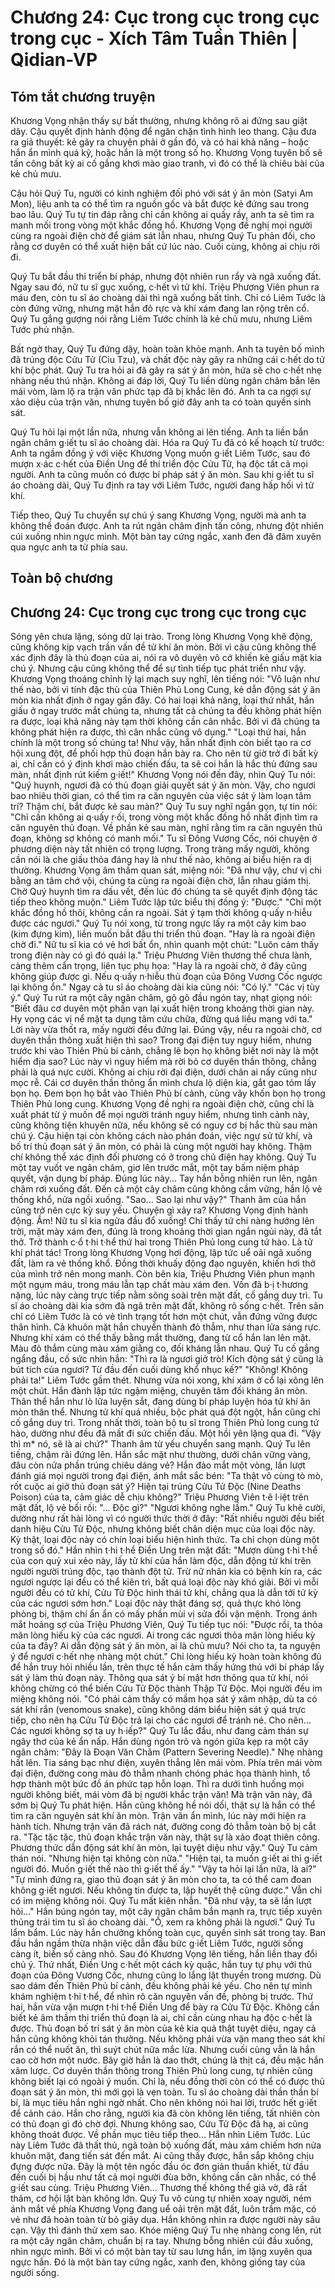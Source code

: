 # Chương 24: Cục trong cục trong cục trong cục - Xích Tâm Tuần Thiên | Qidian-VP

## Tóm tắt chương truyện

Khương Vọng nhận thấy sự bất thường, nhưng không rõ ai đứng sau giật dây. Cậu quyết định hành động để ngăn chặn tình hình leo thang. Cậu đưa ra giả thuyết: kẻ gây ra chuyện phải ở gần đó, và có hai khả năng – hoặc hắn ẩn mình quá kỹ, hoặc hắn là một trong số họ. Khương Vọng tuyên bố sẽ tấn công bất kỳ ai cố gắng khơi mào giao tranh, vì đó có thể là chiêu bài của kẻ chủ mưu.

Cậu hỏi Quý Tu, người có kinh nghiệm đối phó với sát ý ăn mòn (Satyi Am Mon), liệu anh ta có thể tìm ra nguồn gốc và bắt được kẻ đứng sau trong bao lâu. Quý Tu tự tin đáp rằng chỉ cần không ai quấy rầy, anh ta sẽ tìm ra manh mối trong vòng một khắc đồng hồ. Khương Vọng đề nghị mọi người cùng ra ngoài điện chờ để giám sát lẫn nhau, nhưng Quý Tu phản đối, cho rằng cơ duyên có thể xuất hiện bất cứ lúc nào. Cuối cùng, không ai chịu rời đi.

Quý Tu bắt đầu thi triển bí pháp, nhưng đột nhiên run rẩy và ngã xuống đất. Ngay sau đó, nữ tu sĩ gục xuống, c·hết vì tử khí. Triệu Phương Viên phun ra máu đen, còn tu sĩ áo choàng dài thì ngã xuống bất tỉnh. Chỉ có Liêm Tước là còn đứng vững, nhưng mặt hắn đỏ rực và khí xám đang lan rộng trên cổ. Quý Tu gắng gượng nói rằng Liêm Tước chính là kẻ chủ mưu, nhưng Liêm Tước phủ nhận.

Bất ngờ thay, Quý Tu đứng dậy, hoàn toàn khỏe mạnh. Anh ta tuyên bố mình đã trúng độc Cửu Tử (Ciu Tzu), và chất độc này gây ra những cái c·hết do tử khí bộc phát. Quý Tu tra hỏi ai đã gây ra sát ý ăn mòn, hứa sẽ cho c·hết nhẹ nhàng nếu thú nhận. Không ai đáp lời, Quý Tu liền dùng ngân châm bắn lên mái vòm, làm lộ ra trận văn phức tạp đã bị khắc lên đó. Anh ta ca ngợi sự xảo diệu của trận văn, nhưng tuyên bố giờ đây anh ta có toàn quyền sinh sát.

Quý Tu hỏi lại một lần nữa, nhưng vẫn không ai lên tiếng. Anh ta liền bắn ngân châm g·iết tu sĩ áo choàng dài. Hóa ra Quý Tu đã có kế hoạch từ trước: Anh ta ngầm đồng ý với việc Khương Vọng muốn g·iết Liêm Tước, sau đó mượn x·ác c·hết của Điền Ung để thi triển độc Cửu Tử, hạ độc tất cả mọi người. Anh ta cũng muốn có được bí pháp sát ý ăn mòn. Sau khi g·iết tu sĩ áo choàng dài, Quý Tu định ra tay với Liêm Tước, người đang hấp hối vì tử khí.

Tiếp theo, Quý Tu chuyển sự chú ý sang Khương Vọng, người mà anh ta không thể đoán được. Anh ta rút ngân châm định tấn công, nhưng đột nhiên cúi xuống nhìn ngực mình. Một bàn tay cứng ngắc, xanh đen đã đâm xuyên qua ngực anh ta từ phía sau.

## Toàn bộ chương

## Chương 24: Cục trong cục trong cục trong cục

Sóng yên chưa lặng, sóng dữ lại trào.
Trong lòng Khương Vọng khẽ động, cũng không kịp vạch trần vấn đề tử khí ăn mòn.
Bởi vì cậu cũng không thể xác định đây là thủ đoạn của ai, nói ra vô duyên vô cớ khiến kẻ giấu mặt kia chú ý.
Nhưng cậu cũng không thể để sự tình tiếp tục phát triển như vậy.
Khương Vọng thoáng chỉnh lý lại mạch suy nghĩ, lên tiếng nói: "Vô luận như thế nào, bởi vì tính đặc thù của Thiên Phủ Long Cung, kẻ dẫn động sát ý ăn mòn kia nhất định ở ngay gần đây. Có hai loại khả năng, loại thứ nhất, hắn giấu ở ngay trước mắt chúng ta, nhưng tất cả chúng ta đều không phát hiện ra được, loại khả năng này tạm thời không cần cân nhắc. Bởi vì đã chúng ta không phát hiện ra được, thì cân nhắc cũng vô dụng."
"Loại thứ hai, hắn chính là một trong số chúng ta! Như vậy, hắn nhất định còn biết tạo ra cơ hội xung đột, để phối hợp thủ đoạn hắn bày ra. Cho nên từ giờ trở đi bất kỳ ai, chỉ cần có ý định khơi mào chiến đấu, ta sẽ coi hắn là hắc thủ đứng sau màn, nhất định rút kiếm g·iết!"
Khương Vọng nói đến đây, nhìn Quý Tu nói: "Quý huynh, ngươi đã có thủ đoạn giải quyết sát ý ăn mòn. Vậy, cho ngươi bao nhiêu thời gian, có thể tìm ra căn nguyên của việc sát ý làm loạn tâm trí? Thậm chí, bắt được kẻ sau màn?"
Quý Tu suy nghĩ ngắn gọn, tự tin nói: "Chỉ cần không ai q·uấy r·ối, trong vòng một khắc đồng hồ nhất định tìm ra căn nguyên thủ đoạn. Về phần kẻ sau màn, nghĩ rằng tìm ra căn nguyên thủ đoạn, không sợ không có manh mối."
Tu sĩ Đông Vương Cốc, nói chuyện ở phương diện này tất nhiên có trọng lượng.
Trong tràng mấy người, không cần nói là che giấu thỏa đáng hay là như thế nào, không ai biểu hiện ra dị thường.
Khương Vọng âm thầm quan sát, miệng nói: "Đã như vậy, chư vị chi bằng an tâm chớ vội, chúng ta cùng ra ngoài điện chờ, lẫn nhau giám thị. Chờ Quý huynh tìm ra dấu vết, đến lúc đó chúng ta sẽ quyết định động tác tiếp theo không muộn."
Liêm Tước lập tức biểu thị đồng ý: "Được."
"Chỉ một khắc đồng hồ thôi, không cần ra ngoài. Sát ý tạm thời không q·uấy n·hiễu được các ngươi." Quý Tu nói xong, từ trong ngực lấy ra một cây kim bao (kim đựng kim), liền muốn bắt đầu thi triển thủ đoạn.
"Hay là ra ngoài điện chờ đi." Nữ tu sĩ kia có vẻ hơi bất ổn, nhìn quanh một chút: "Luôn cảm thấy trong điện này có gì đó quái lạ."
Triệu Phương Viên thương thế chưa lành, càng thêm cẩn trọng, liên tục phụ họa: "Hay là ra ngoài chờ, ở đây cũng không giúp được gì. Nếu q·uấy n·hiễu thủ đoạn của Đông Vương Cốc ngược lại không ổn."
Ngay cả tu sĩ áo choàng dài kia cũng nói: "Có lý."
"Các vị tùy ý." Quý Tu rút ra một cây ngân châm, gõ gõ đầu ngón tay, nhạt giọng nói: "Biết đâu cơ duyên một phần vạn lại xuất hiện trong khoảng thời gian này. Hy vọng các vị nể mặt ta dụng tâm cứu chữa, đừng quá liều mạng với ta."
Lời này vừa thốt ra, mấy người đều đứng lại.
Đúng vậy, nếu ra ngoài chờ, cơ duyên thần thông xuất hiện thì sao?
Trong đại điện tuy nguy hiểm, nhưng trước khi vào Thiên Phủ bí cảnh, chẳng lẽ bọn họ không biết nơi này là một hiểm địa sao?
Lúc này vì nguy hiểm mà rời bỏ cơ duyên thần thông, chẳng phải là quá nực cười.
Không ai chịu rời đại điện, dưới chân ai nấy cũng như mọc rễ.
Cái cơ duyên thần thông ẩn mình chưa lộ diện kia, gắt gao tóm lấy bọn họ. Đem bọn họ bắt vào Thiên Phủ bí cảnh, cũng vây khốn bọn họ trong Thiên Phủ long cung.
Khương Vọng đề nghị ra ngoài điện chờ, cũng chỉ là xuất phát từ ý muốn để mọi người tránh nguy hiểm, nhưng tình cảnh này, cũng không tiện khuyên nữa, nếu không sẽ có nguy cơ bị hắc thủ sau màn chú ý.
Cậu hiện tại còn không cách nào phán đoán, việc ngự sử tử khí, và bố trí thủ đoạn sát ý ăn mòn, có phải là cùng một người hay không. Thậm chí không thể xác định đối phương có ở trong chủ điện hay không.
Quý Tu một tay vuốt ve ngân châm, giơ lên trước mắt, một tay bấm niệm pháp quyết, vận dụng bí pháp.
Đúng lúc này...
Tay hắn bỗng nhiên run lên, ngân châm rơi xuống đất.
Đến cả một cây châm cũng không cầm vững, hắn lộ vẻ thống khổ, nửa ngồi xuống.
"Sao... Sao lại như vậy?"
Thanh âm của hắn cũng trở nên cực kỳ suy yếu.
Chuyện gì xảy ra?
Khương Vọng định hành động.
Ầm!
Nữ tu sĩ kia ngửa đầu đổ xuống!
Chỉ thấy tứ chi nàng hướng lên trời, mặt mày xám đen, đúng là trong khoảng thời gian ngắn ngủi này, đã tắt thở.
Trở thành c·ổ t·hi t·hể thứ hai trong Thiên Phủ long cung tứ hào.
Là tử khí phát tác!
Trong lòng Khương Vọng hơi động, lập tức uể oải ngã xuống đất, làm ra vẻ thống khổ. Đồng thời khuấy động đạo nguyên, khiến hơi thở của mình trở nên mong manh.
Còn bên kia, Triệu Phương Viên phun mạnh một ngụm máu, trong máu lẫn tạp chất màu xám đen.
Vốn đã b·ị t·hương nặng, lúc này càng trực tiếp nằm sõng soài trên mặt đất, cố gắng duy trì.
Tu sĩ áo choàng dài kia sớm đã ngã trên mặt đất, không rõ sống c·hết.
Trên sân chỉ có Liêm Tước là có vẻ tình trạng tốt hơn một chút, vẫn đứng vững được thân hình.
Cả khuôn mặt hắn chuyển thành đỏ thẫm, như than lửa sáng rực.
Nhưng khí xám có thể thấy bằng mắt thường, đang từ cổ hắn lan lên mặt.
Màu đỏ thắm cùng màu xám giằng co, đối kháng lẫn nhau.
Quý Tu cố gắng ngẩng đầu, cố sức nhìn hắn: "Thì ra là ngươi giở trò! Kích động sát ý cũng là bút tích của ngươi? Từ đầu đến cuối dùng khổ nhục kế?"
"Không! Không phải ta!" Liêm Tước gầm thét.
Nhưng vừa nói xong, khí xám ở cổ lại xông lên một chút.
Hắn đành lập tức ngậm miệng, chuyên tâm đối kháng ăn mòn.
Thân thể hắn như lò lửa luyện sắt, đang dùng bí pháp luyện hóa tử khí ăn mòn thân thể.
Nhưng tử khí quá nhiều, bộc phát quá đột ngột, hắn cũng chỉ cố gắng duy trì.
Trong nhất thời, toàn bộ tu sĩ trong Thiên Phủ long cung tứ hào, dường như đều đã mất đi sức chiến đấu.
Một hồi yên lặng qua đi.
"Vậy thì m* nó, sẽ là ai chứ?"
Thanh âm từ yếu chuyển sang mạnh.
Quý Tu lên tiếng, chậm rãi đứng lên.
Hắn sắc mặt như thường, dưới chân vững vàng, đâu còn nửa phần trúng chiêu dáng vẻ?
Hắn đảo mắt một vòng, lần lượt đánh giá mọi người trong đại điện, ánh mắt sắc bén: "Ta thật vô cùng tò mò, rốt cuộc ai giở thủ đoạn sát ý? Hiện tại trúng Cửu Tử Độc (Nine Deaths Poison) của ta, cảm giác dễ chịu không?"
Triệu Phương Viên t·ê l·iệt trên mặt đất, lộ vẻ bối rối: "... Độc gì?"
"Ngươi không nghe lầm." Quý Tu khẽ cười, dường như rất hài lòng vì có người thức thời ở đây: "Rất nhiều người đều biết danh hiệu Cửu Tử Độc, nhưng không biết chân diện mục của loại độc này. Kỳ thật, loại độc này có chín loại biểu hiện hình thức. Ta chỉ chọn dùng một trong số đó."
Hắn nhìn t·hi t·hể Điền Ung trên mặt đất: "Mượn dùng t·hi t·hể của con quỷ xui xẻo này, lấy tử khí của hắn làm độc, dẫn động tử khí trên người người trúng độc, tạo thành đột tử. Trừ nữ nhân kia có bệnh kín ra, các ngươi ngược lại đều có thể kiên trì, bất quá loại độc này khó giải. Bởi vì mỗi người đều có tử khí, Cửu Tử Độc hình thái tử khí, chẳng qua là dẫn tới tử kỳ của các ngươi sớm hơn."
Loại độc này thật đáng sợ, quả thực khó lòng phòng bị, thậm chí ẩn ẩn có mấy phần mùi vị sửa đổi vận mệnh.
Trong ánh mắt hoảng sợ của Triệu Phương Viên, Quý Tu tiếp tục nói: "Được rồi, ta thỏa mãn lòng hiếu kỳ của các ngươi. Ai trong các ngươi thỏa mãn lòng hiếu kỳ của ta đây? Ai dẫn động sát ý ăn mòn, ai là chủ mưu? Nói cho ta, ta nguyện ý để ngươi c·hết nhẹ nhàng một chút."
Chỉ lòng hiếu kỳ hoàn toàn không đủ để hắn truy hỏi nhiều lần, trên thực tế hắn cảm thấy hứng thú với bí pháp lấy sát ý làm thủ đoạn này.
Thông qua sát ý bí mật hơn thông qua tử khí, nói không chừng có thể biến Cửu Tử Độc thành Thập Tử Độc.
Mọi người đều im miệng không nói.
"Có phải cảm thấy có mầm họa sát ý xâm nhập, dù ta có sát khí rắn (venomous snake), cũng không dám biểu hiện sát ý quá trực tiếp, cho nên hạ Cửu Tử Độc trả lại cho các ngươi để tránh né. Cho nên... Các ngươi không sợ ta uy h·iếp?"
Quý Tu lắc đầu, như đang cảm thán sự ngây thơ của kẻ ẩn nấp.
Hắn dùng ngón trỏ và ngón giữa kẹp ra một cây ngân châm: "Đây là Đoạn Văn Châm (Pattern Severing Needle)."
Nhẹ nhàng hất lên. Tia sáng bạc như điện, xuyên thẳng lên mái vòm.
Phía trên mái vòm đại điện, đường cong màu đỏ thẫm nhanh chóng phác họa thành hình, tổ hợp thành một bức đồ án phức tạp hỗn loạn.
Thì ra dưới tình huống mọi người không biết, mái vòm đã bị người khắc trận văn!
Mà trận văn này, đã sớm bị Quý Tu phát hiện.
Hắn cũng không hề nói dối, thật sự là hắn có thể tìm ra căn nguyên sát khí ăn mòn.
Trận văn ẩn mình, lúc này mới hiện ra hành tích. Nhưng trận văn đã rách nát, đường cong đỏ thẫm toàn bộ bị cắt ra.
"Tặc tặc tặc, thủ đoạn khắc trận văn này, thật sự là xảo đoạt thiên công. Phương thức dẫn động sát khí ăn mòn, lại tuyệt diệu như vậy." Quý Tu cảm thán nói.
"Nhưng hiện tại không còn nữa."
"Hiện tại, ta muốn g·iết ai thì g·iết người đó. Muốn g·iết thế nào thì g·iết thế ấy."
"Vậy ta hỏi lại lần nữa, là ai?"
"Tự mình đứng ra, giao thủ đoạn sát ý ăn mòn cho ta, ta có thể cam đoan không g·iết ngươi. Nếu không tin được ta, lập huyết thệ cũng được."
Vẫn chỉ có im miệng không nói.
Quý Tu mất kiên nhẫn.
"Đã như vậy, ta sẽ lần lượt hỏi..."
Hắn búng ngón tay, một cây ngân châm bắn mạnh ra, trực tiếp xuyên thủng trái tim tu sĩ áo choàng dài.
"Ồ, xem ra không phải là ngươi."
Quý Tu lẩm bẩm.
Lúc này hắn chưởng khống toàn cục, quyền sinh sát trong tay.
Ban đầu hắn ngầm thừa nhận việc dẫn đầu bức g·iết Liêm Tước, người sống càng ít, biến số càng nhỏ.
Sau đó Khương Vọng lên tiếng, hắn liền thay đổi chủ ý.
Thứ nhất, Điền Ung c·hết một cách kỳ quặc, hắn tuy tự phụ với thủ đoạn của Đông Vương Cốc, nhưng cũng lo lắng lật thuyền trong mương. Dù sao dám đến Thiên Phủ bí cảnh, đều không phải kẻ yếu. Cho nên tự mình khám nghiệm t·hi t·hể, để nhìn rõ căn nguyên vấn đề, phòng bị trước.
Thứ hai, hắn vừa vặn mượn t·hi t·hể Điền Ung để bày ra Cửu Tử Độc. Không cần biết kẻ âm thầm thi triển thủ đoạn là ai, chỉ cần cùng nhau hạ độc c·hết là được.
Thủ đoạn bố trí sát ý ăn mòn của kẻ kia quả thật tuyệt diệu, ngay cả hắn cũng không khỏi tán thưởng. Nếu không phải vừa vặn mang theo sát khí rắn có thể nuốt ăn, thì suýt chút nữa mắc lừa.
Nhưng cuối cùng vẫn là hắn cao cờ hơn một nước.
Bây giờ hắn là dao thớt, chúng là thịt cá, đều mặc hắn xâm lược.
Cơ duyên thần thông trong Thiên Phủ long cung, tự nhiên cũng không biết lại có ngoài ý muốn.
Chỉ là, nếu đồng thời còn có thể có được thủ đoạn sát ý ăn mòn, thì mới gọi là vẹn toàn.
Tu sĩ áo choàng dài thần thần bí bí, là mục tiêu hắn nghi ngờ nhất. Cho nên không nói hai lời, trước hết g·iết để cảnh cáo.
Hắn cho rằng, người kia đã còn không lên tiếng, tất nhiên còn có thủ đoạn gì đó chờ đợi.
Nhưng không sao, Cửu Tử Độc đã hạ, ai cũng không thoát được.
Về phần mục tiêu tiếp theo...
Hắn nhìn Liêm Tước. Lúc này Liêm Tước đã thất thủ, ngã toàn bộ xuống đất, màu xám chiếm hơn nửa khuôn mặt, đang tiến sát đến mắt.
Ai cũng thấy được, hắn sắp không chịu đựng được nữa.
Đây là một tên ngốc đầu óc đơn giản thuần khiết, từ đầu đến cuối bị hầu như tất cả mọi người đùa bỡn, không cần cân nhắc, có thể g·iết sau cùng.
Triệu Phương Viên... Thương thế không thể giả vờ, đã rất thảm, cơ hội lật bàn không lớn.
Quý Tu vô cùng tự nhiên xoay người, ném ánh mắt về phía Khương Vọng đang uể oải trên mặt đất, luôn trầm mặc, có vẻ như đã hoàn toàn từ bỏ giãy dụa.
Hắn không nhìn ra được người này sâu cạn.
Vậy thì đánh thử xem sao.
Khóe miệng Quý Tu nhẹ nhàng cong lên, rút ra một cây ngân châm, chuẩn bị ra tay.
Nhưng bỗng nhiên cúi đầu xuống, nhìn ngực mình.
Bởi vì có một bàn tay từ sau lưng hắn, im lặng xuyên qua ngực hắn.
Đó là một bàn tay cứng ngắc, xanh đen, không giống tay của người sống.